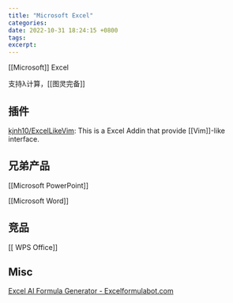 ```yaml
---
title: "Microsoft Excel"
categories: 
date: 2022-10-31 18:24:15 +0800
tags: 
excerpt: 
---
```


[[Microsoft]] Excel

支持λ计算，[[图灵完备]]


## 插件

[kjnh10/ExcelLikeVim](https://github.com/kjnh10/ExcelLikeVim): This is a Excel Addin that provide [[Vim]]-like interface.


## 兄弟产品


[[Microsoft PowerPoint]]

[[Microsoft Word]]

## 竞品

[[ WPS Office]]

## Misc

[Excel AI Formula Generator - Excelformulabot.com](https://excelformulabot.com/)




